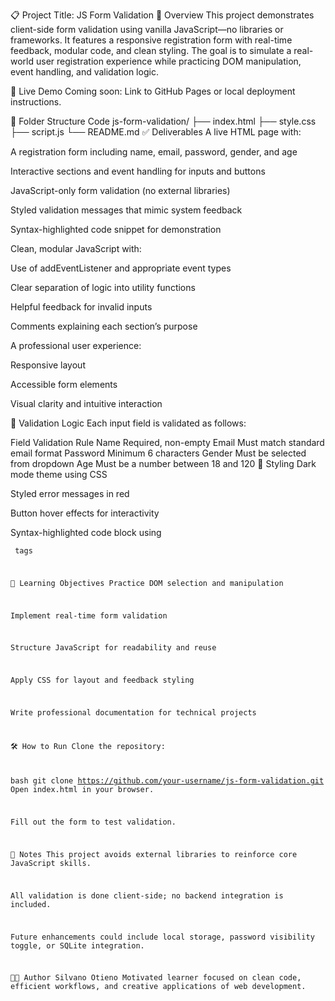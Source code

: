 📋 Project Title: JS Form Validation
🧠 Overview
This project demonstrates client-side form validation using vanilla JavaScript—no libraries or frameworks. It features a responsive registration form with real-time feedback, modular code, and clean styling. The goal is to simulate a real-world user registration experience while practicing DOM manipulation, event handling, and validation logic.

🚀 Live Demo
Coming soon: Link to GitHub Pages or local deployment instructions.

📁 Folder Structure
Code
js-form-validation/
├── index.html
├── style.css
├── script.js
└── README.md
✅ Deliverables
A live HTML page with:

A registration form including name, email, password, gender, and age

Interactive sections and event handling for inputs and buttons

JavaScript-only form validation (no external libraries)

Styled validation messages that mimic system feedback

Syntax-highlighted code snippet for demonstration

Clean, modular JavaScript with:

Use of addEventListener and appropriate event types

Clear separation of logic into utility functions

Helpful feedback for invalid inputs

Comments explaining each section’s purpose

A professional user experience:

Responsive layout

Accessible form elements

Visual clarity and intuitive interaction

🧪 Validation Logic
Each input field is validated as follows:

Field	Validation Rule
Name	Required, non-empty
Email	Must match standard email format
Password	Minimum 6 characters
Gender	Must be selected from dropdown
Age	Must be a number between 18 and 120
🎨 Styling
Dark mode theme using CSS

Styled error messages in red

Button hover effects for interactivity

Syntax-highlighted code block using <pre><code> tags

🧠 Learning Objectives
Practice DOM selection and manipulation

Implement real-time form validation

Structure JavaScript for readability and reuse

Apply CSS for layout and feedback styling

Write professional documentation for technical projects

🛠️ How to Run
Clone the repository:

bash
git clone https://github.com/your-username/js-form-validation.git
Open index.html in your browser.

Fill out the form to test validation.

📌 Notes
This project avoids external libraries to reinforce core JavaScript skills.

All validation is done client-side; no backend integration is included.

Future enhancements could include local storage, password visibility toggle, or SQLite integration.

👨‍💻 Author
Silvano Otieno Motivated learner focused on clean code, efficient workflows, and creative applications of web development.

